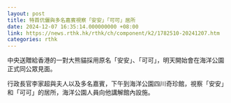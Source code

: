 ```yaml
---
layout: post
title: 特首伉儷與多名嘉賓視察「安安」「可可」居所
date: 2024-12-07 16:35:14.000000000 +08:00
link: https://news.rthk.hk/rthk/ch/component/k2/1782510-20241207.htm
categories: rthk
---
```


中央送贈給香港的一對大熊貓採用原名「安安」、「可可」，明天開始會在海洋公園正式同公眾見面。

行政長官李家超與夫人以及多名嘉賓，下午到海洋公園四川奇珍館，視察「安安」和「可可」的居所，海洋公園人員向他講解館內設施。
